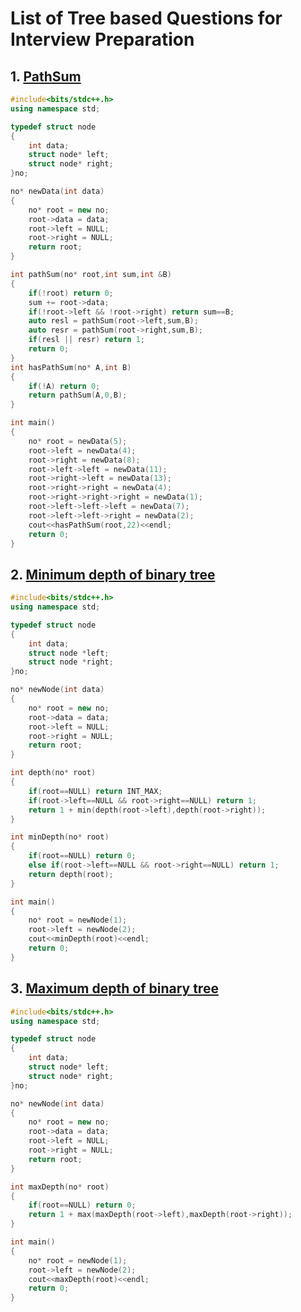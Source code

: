 # List of Tree based Questions for Interview Preparation

## 1. [PathSum](https://github.com/kuluruvineeth/Placement_Preparation/blob/main/Interviewbit/Trees/path_sum.cpp)
```cpp
#include<bits/stdc++.h>
using namespace std;

typedef struct node
{
    int data;
    struct node* left;
    struct node* right;
}no;

no* newData(int data)
{
    no* root = new no;
    root->data = data;
    root->left = NULL;
    root->right = NULL;
    return root;
}

int pathSum(no* root,int sum,int &B)
{
    if(!root) return 0;
    sum += root->data;
    if(!root->left && !root->right) return sum==B;
    auto resl = pathSum(root->left,sum,B);
    auto resr = pathSum(root->right,sum,B);
    if(resl || resr) return 1;
    return 0;
}
int hasPathSum(no* A,int B)
{
    if(!A) return 0;
    return pathSum(A,0,B);
}

int main()
{
    no* root = newData(5);
    root->left = newData(4);
    root->right = newData(8);
    root->left->left = newData(11);
    root->right->left = newData(13);
    root->right->right = newData(4);
    root->right->right->right = newData(1);
    root->left->left->left = newData(7);
    root->left->left->right = newData(2);
    cout<<hasPathSum(root,22)<<endl;
    return 0;
}
```

## 2. [Minimum depth of binary tree](https://github.com/kuluruvineeth/Placement_Preparation/blob/main/Interviewbit/Trees/min_depth_of_binary_tree.cpp)
```cpp
#include<bits/stdc++.h>
using namespace std;

typedef struct node
{
    int data;
    struct node *left;
    struct node *right;
}no;

no* newNode(int data)
{
    no* root = new no;
    root->data = data;
    root->left = NULL;
    root->right = NULL;
    return root;
}

int depth(no* root)
{
    if(root==NULL) return INT_MAX;
    if(root->left==NULL && root->right==NULL) return 1;
    return 1 + min(depth(root->left),depth(root->right)); 
}

int minDepth(no* root)
{
    if(root==NULL) return 0;
    else if(root->left==NULL && root->right==NULL) return 1;
    return depth(root);
}

int main()
{
    no* root = newNode(1);
    root->left = newNode(2);
    cout<<minDepth(root)<<endl;
    return 0;
}
```

## 3. [Maximum depth of binary tree](https://github.com/kuluruvineeth/Placement_Preparation/blob/main/Interviewbit/Trees/max_depth_of_binary_tree.cpp)
```cpp
#include<bits/stdc++.h>
using namespace std;

typedef struct node
{
    int data;
    struct node* left;
    struct node* right;
}no;

no* newNode(int data)
{
    no* root = new no;
    root->data = data;
    root->left = NULL;
    root->right = NULL;
    return root;
}

int maxDepth(no* root)
{
    if(root==NULL) return 0;
    return 1 + max(maxDepth(root->left),maxDepth(root->right));
}

int main()
{
    no* root = newNode(1);
    root->left = newNode(2);
    cout<<maxDepth(root)<<endl;
    return 0;
}
```